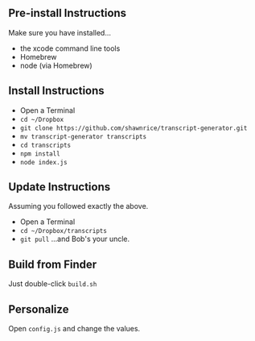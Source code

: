 ## Pre-install Instructions
Make sure you have installed...
* the xcode command line tools
* Homebrew
* node (via Homebrew)

## Install Instructions

* Open a Terminal
* `cd ~/Dropbox`
* `git clone https://github.com/shawnrice/transcript-generator.git`
* `mv transcript-generator transcripts`
* `cd transcripts`
* `npm install`
* `node index.js`

## Update Instructions
Assuming you followed exactly the above.
* Open a Terminal
* `cd ~/Dropbox/transcripts`
* `git pull`
...and Bob's your uncle.


## Build from Finder
Just double-click `build.sh`

## Personalize
Open `config.js` and change the values.
